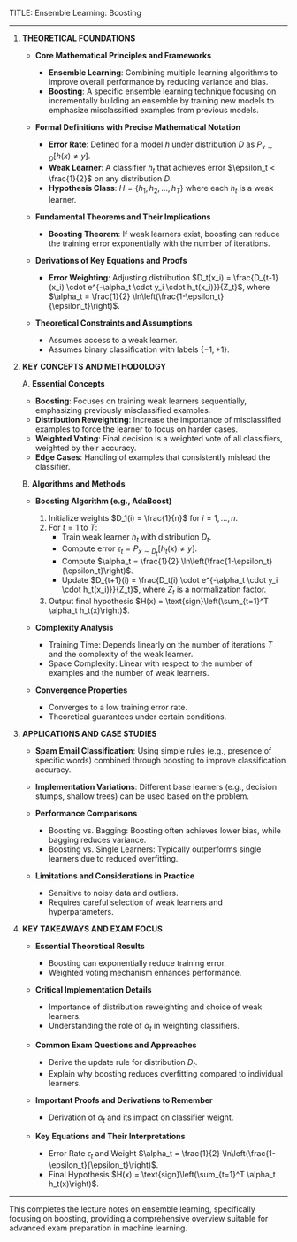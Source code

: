 TITLE: Ensemble Learning: Boosting

---

1. **THEORETICAL FOUNDATIONS**

   - **Core Mathematical Principles and Frameworks**
     - **Ensemble Learning**: Combining multiple learning algorithms to improve overall performance by reducing variance and bias.
     - **Boosting**: A specific ensemble learning technique focusing on incrementally building an ensemble by training new models to emphasize misclassified examples from previous models.

   - **Formal Definitions with Precise Mathematical Notation**
     - **Error Rate**: Defined for a model $h$ under distribution $D$ as $P_{x \sim D}[h(x) \neq y]$.
     - **Weak Learner**: A classifier $h_t$ that achieves error $\epsilon_t < \frac{1}{2}$ on any distribution $D$.
     - **Hypothesis Class**: $H = \{h_1, h_2, \ldots, h_T\}$ where each $h_t$ is a weak learner.

   - **Fundamental Theorems and Their Implications**
     - **Boosting Theorem**: If weak learners exist, boosting can reduce the training error exponentially with the number of iterations.

   - **Derivations of Key Equations and Proofs**
     - **Error Weighting**: Adjusting distribution $D_t(x_i) = \frac{D_{t-1}(x_i) \cdot e^{-\alpha_t \cdot y_i \cdot h_t(x_i)}}{Z_t}$, where $\alpha_t = \frac{1}{2} \ln\left(\frac{1-\epsilon_t}{\epsilon_t}\right)$.

   - **Theoretical Constraints and Assumptions**
     - Assumes access to a weak learner.
     - Assumes binary classification with labels $\{-1, +1\}$.

2. **KEY CONCEPTS AND METHODOLOGY**

   A. **Essential Concepts**

      - **Boosting**: Focuses on training weak learners sequentially, emphasizing previously misclassified examples.
      - **Distribution Reweighting**: Increase the importance of misclassified examples to force the learner to focus on harder cases.
      - **Weighted Voting**: Final decision is a weighted vote of all classifiers, weighted by their accuracy.
      - **Edge Cases**: Handling of examples that consistently mislead the classifier.

   B. **Algorithms and Methods**

      - **Boosting Algorithm (e.g., AdaBoost)**
        1. Initialize weights $D_1(i) = \frac{1}{n}$ for $i = 1, \ldots, n$.
        2. For $t = 1$ to $T$:
           - Train weak learner $h_t$ with distribution $D_t$.
           - Compute error $\epsilon_t = P_{x \sim D_t}[h_t(x) \neq y]$.
           - Compute $\alpha_t = \frac{1}{2} \ln\left(\frac{1-\epsilon_t}{\epsilon_t}\right)$.
           - Update $D_{t+1}(i) = \frac{D_t(i) \cdot e^{-\alpha_t \cdot y_i \cdot h_t(x_i)}}{Z_t}$, where $Z_t$ is a normalization factor.
        3. Output final hypothesis $H(x) = \text{sign}\left(\sum_{t=1}^T \alpha_t h_t(x)\right)$.
      
      - **Complexity Analysis**
        - Training Time: Depends linearly on the number of iterations $T$ and the complexity of the weak learner.
        - Space Complexity: Linear with respect to the number of examples and the number of weak learners.

      - **Convergence Properties**
        - Converges to a low training error rate.
        - Theoretical guarantees under certain conditions.

3. **APPLICATIONS AND CASE STUDIES**

   - **Spam Email Classification**: Using simple rules (e.g., presence of specific words) combined through boosting to improve classification accuracy.
   - **Implementation Variations**: Different base learners (e.g., decision stumps, shallow trees) can be used based on the problem.

   - **Performance Comparisons**
     - Boosting vs. Bagging: Boosting often achieves lower bias, while bagging reduces variance.
     - Boosting vs. Single Learners: Typically outperforms single learners due to reduced overfitting.

   - **Limitations and Considerations in Practice**
     - Sensitive to noisy data and outliers.
     - Requires careful selection of weak learners and hyperparameters.

4. **KEY TAKEAWAYS AND EXAM FOCUS**

   - **Essential Theoretical Results**
     - Boosting can exponentially reduce training error.
     - Weighted voting mechanism enhances performance.

   - **Critical Implementation Details**
     - Importance of distribution reweighting and choice of weak learners.
     - Understanding the role of $\alpha_t$ in weighting classifiers.

   - **Common Exam Questions and Approaches**
     - Derive the update rule for distribution $D_t$.
     - Explain why boosting reduces overfitting compared to individual learners.

   - **Important Proofs and Derivations to Remember**
     - Derivation of $\alpha_t$ and its impact on classifier weight.

   - **Key Equations and Their Interpretations**
     - Error Rate $\epsilon_t$ and Weight $\alpha_t = \frac{1}{2} \ln\left(\frac{1-\epsilon_t}{\epsilon_t}\right)$.
     - Final Hypothesis $H(x) = \text{sign}\left(\sum_{t=1}^T \alpha_t h_t(x)\right)$.

---

This completes the lecture notes on ensemble learning, specifically focusing on boosting, providing a comprehensive overview suitable for advanced exam preparation in machine learning.